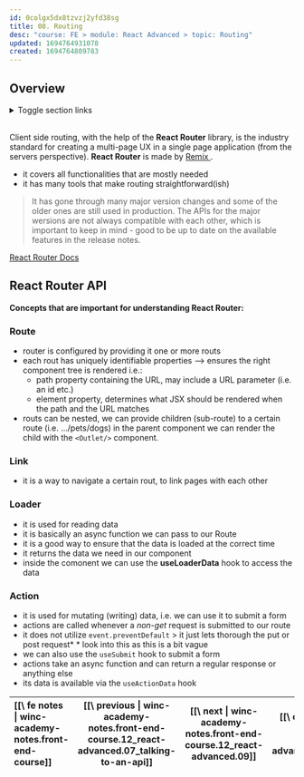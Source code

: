 ```yaml
---
id: 0colgx5dx8tzvzj2yfd38sg
title: 08. Routing
desc: "course: FE > module: React Advanced > topic: Routing"
updated: 1694764931078
created: 1694764809783
---
```


## Overview

<details>

  <summary>Toggle section links</summary>

**TODO**: add section links

</details>

<br/>

Client side routing, with the help of the **React Router** library, is the industry
standard for creating a multi-page UX in a single page application (from the servers perspective).
**React Router** is made by [ Remix ](https://remix.run/docs/en/main).

- it covers all functionalities that are mostly needed
- it has many tools that make routing straightforward(ish)

> It has gone through many major version changes and some of the older ones
> are still used in production. The APIs for the major wersions are not always
> compatible with each other, which is important to keep in mind - good to be up to date
> on the available features in the release notes.

[React Router Docs](https://reactrouter.com/en/main)

## React Router API

**Concepts that are important for understanding React Router:**

### Route

- router is configured by providing it one or more routs
- each rout has uniquely identifiable properties --> ensures the right component tree is rendered i.e.:
  - path property containing the URL, may include a URL parameter (i.e. an id etc.)
  - element property, determines what JSX should be rendered when the path and the URL matches
- routs can be nested, we can provide children (sub-route) to a certain route (i.e. .../pets/dogs)
  in the parent component we can render the child with the `<Outlet/>` component.

### Link

- it is a way to navigate a certain rout, to link pages with each other

### Loader

- it is used for reading data
- it is basically an async function we can pass to our Route
- it is a good way to ensure that the data is loaded at the correct time
- it returns the data we need in our component
- inside the comonent we can use the **useLoaderData** hook to access the data

### Action

- it is used for mutating (writing) data, i.e. we can use it to submit a form
- actions are called whenever a _non-get_ request is submitted to our route
- it does not utilize `event.preventDefault` > it just lets thorough the put or post request\* \* look into this as this is a bit vague
- we can also use the `useSubmit` hook to submit a form
- actions take an async function and can return a regular response or anything else
- its data is available via the `useActionData` hook

| [[\ fe notes \| winc-academy-notes.front-end-course]] | [[\ previous \| winc-academy-notes.front-end-course.12_react-advanced.07_talking-to-an-api]] | [[\ next \| winc-academy-notes.front-end-course.12_react-advanced.09]] | [[\ overview \|winc-academy-notes.front-end-course.12_react-advanced.08_routing#overview]] |
| :---------------------------------------------------- | :------------------------------------------------------------------------------------------: | :--------------------------------------------------------------------: | :----------------------------------------------------------------------------------------: |
